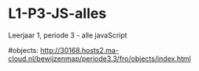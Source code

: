 # L1-P3-JS-alles
Leerjaar 1, periode 3 - alle javaScript

#objects: http://30168.hosts2.ma-cloud.nl/bewijzenmap/periode3.3/fro/objects/index.html
